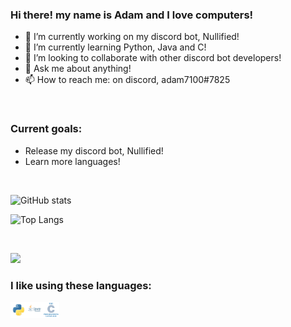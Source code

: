 ### Hi there! my name is Adam and I love computers!

- 🔭 I’m currently working on my discord bot, Nullified!
- 🌱 I’m currently learning Python, Java and C!
- 👯 I’m looking to collaborate with other discord bot developers!
- 💬 Ask me about anything!
- 📫 How to reach me: on discord, adam7100#7825

<br />

### Current goals:
- Release my discord bot, Nullified!
- Learn more languages!

<br />

![GitHub stats](https://github-readme-stats.vercel.app/api?username=adam757521&count_private=true&theme=dark)

![Top Langs](https://github-readme-stats.vercel.app/api/top-langs/?username=adam757521&layout=compact&theme=dark)

<br />

![](https://komarev.com/ghpvc/?username=adam757521&color=brightgreen)
### I like using these languages:
<img align="left" alt="Python" width="26px" src="https://raw.githubusercontent.com/github/explore/80688e429a7d4ef2fca1e82350fe8e3517d3494d/topics/python/python.png" />
<img align="left" alt="Python" width="26px" src="https://raw.githubusercontent.com/github/explore/80688e429a7d4ef2fca1e82350fe8e3517d3494d/topics/java/java.png" />
<img align="left" alt="Python" width="26px" src="https://raw.githubusercontent.com/github/explore/80688e429a7d4ef2fca1e82350fe8e3517d3494d/topics/c/c.png" />
